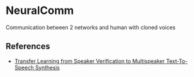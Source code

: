 # NeuralComm
Communication between 2 networks and human with cloned voices

## References
- [Transfer Learning from Speaker Verification to Multispeaker Text-To-Speech Synthesis](https://arxiv.org/abs/1806.04558)